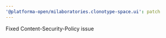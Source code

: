 ```yaml
---
'@platforma-open/milaboratories.clonotype-space.ui': patch
---
```


Fixed Content-Security-Policy issue
